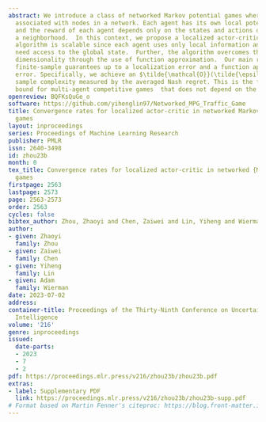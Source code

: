 ```yaml
---
abstract: We introduce a class of networked Markov potential games where agents are
  associated with nodes in a network. Each agent has its own local potential function,
  and the reward of each agent depends only on the states and actions of agents within
  a neighborhood.  In this context, we propose a localized actor-critic algorithm.  The
  algorithm is scalable since each agent uses only local information and does not
  need access to the global state.  Further, the algorithm overcomes the curse of
  dimensionality through the use of function approximation.  Our main results provide
  finite-sample guarantees up to a localization error and a function approximation
  error. Specifically, we achieve an $\tilde{\mathcal{O}}(\tilde{\epsilon}^{-4})$
  sample complexity measured by the averaged Nash regret. This is the first finite-sample
  bound for multi-agent competitive games  that does not depend on the number of agents.
openreview: BQFKsQuGe_o
software: https://github.com/yihenglin97/Networked_MPG_Traffic_Game
title: Convergence rates for localized actor-critic in networked Markov potential
  games
layout: inproceedings
series: Proceedings of Machine Learning Research
publisher: PMLR
issn: 2640-3498
id: zhou23b
month: 0
tex_title: Convergence rates for localized actor-critic in networked {M}arkov potential
  games
firstpage: 2563
lastpage: 2573
page: 2563-2573
order: 2563
cycles: false
bibtex_author: Zhou, Zhaoyi and Chen, Zaiwei and Lin, Yiheng and Wierman, Adam
author:
- given: Zhaoyi
  family: Zhou
- given: Zaiwei
  family: Chen
- given: Yiheng
  family: Lin
- given: Adam
  family: Wierman
date: 2023-07-02
address:
container-title: Proceedings of the Thirty-Ninth Conference on Uncertainty in Artificial
  Intelligence
volume: '216'
genre: inproceedings
issued:
  date-parts:
  - 2023
  - 7
  - 2
pdf: https://proceedings.mlr.press/v216/zhou23b/zhou23b.pdf
extras:
- label: Supplementary PDF
  link: https://proceedings.mlr.press/v216/zhou23b/zhou23b-supp.pdf
# Format based on Martin Fenner's citeproc: https://blog.front-matter.io/posts/citeproc-yaml-for-bibliographies/
---
```

